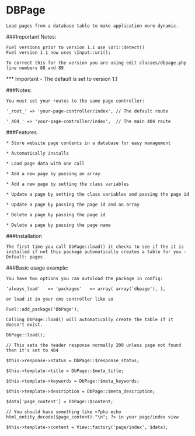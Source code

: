 # DBPage

    Load pages from a database table to make application more dynamic.

###Important Notes:

    Fuel versions prior to version 1.1 use \Uri::detect()
    Fuel version 1.1 now uses \Input::uri();

    To correct this for the version you are using edit classes/dbpage.php line numbers 88 and 89

*** Important - The default is set to version 1.1

###Notes:

    You must set your routes to the same page controller:

    '_root_' => 'your-page-controller/index', // The default route

    '_404_' => 'your-page-comtroller/index',  // The main 404 route


###Features

    * Store website page contents in a database for easy management

    * Automatically installs

    * Load page data with one call

    * Add a new page by passing an array

    * Add a new page by setting the class variables

    * Update a page by setting the class variables and passing the page id

    * Update a page by passing the page id and an array

    * Delete a page by passing the page id

    * Delete a page by passing the page name


###Installation

    The first time you call DbPage::load() it checks to see if the it is installed if not this package automatically creates a table for you - Default: pages


###Basic usage example:

    You have two options you can autoload the package in config:

    'always_load'	=> 'packages'	=> array( array('dbpage'), ),

    or load it in your cms controller like so

    Fuel::add_package('DbPage');

    Calling DbPage::load() will automatically create the table if it doesn't exist.

    DbPage::load();

    // This sets the header response normally 200 unless page not found then it's set to 404

    $this->response->status = DbPage::$response_status;

    $this->template->title = DbPage::$meta_title;

    $this->template->keywords = DbPage::$meta_keywords;

    $this->template->description = DbPage::$meta_description;

    $data['page_content'] = DbPage::$content;

    // You should have something like <?php echo html_entity_decode($page_content)."\n"; ?> in your page/index view

    $this->template->content = View::factory('page/index', $data);